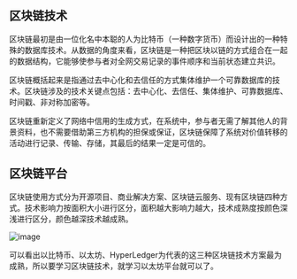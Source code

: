
## 区块链技术

区块链最初是由一位化名中本聪的人为比特币（一种数字货币）而设计出的一种特殊的数据库技术。从数据的角度来看，区块链是一种把区块以链的方式组合在一起的数据结构，它能够使参与者对全网交易记录的事件顺序和当前状态建立共识。

区块链概括起来是指通过去中心化和去信任的方式集体维护一个可靠数据库的技术。区块链涉及的技术关键点包括：去中心化、去信任、集体维护、可靠数据库、时间戳、非对称加密等。

区块链重新定义了网络中信用的生成方式，在系统中，参与者无需了解其他人的背景资料，也不需要借助第三方机构的担保或保证，区块链保障了系统对价值转移的活动进行记录、传输、存储，其最后的结果一定是可信的。

## 区块链平台

区块链使用方式分为开源项目、商业解决方案、区块链云服务、现有区块链四种方式。技术影响力按面积大小进行区分，面积越大影响力越大，技术成熟度按颜色深浅进行区分，颜色越深技术越成熟。

![image](https://pic3.zhimg.com/50/v2-19a95fde8188a956be92bdf8b9e9f6f2_hd.png)

可以看出以比特币、以太坊、HyperLedger为代表的这三种区块链技术方案最为成熟，所以要学习区块链技术，就学习以太坊平台就可以了。

